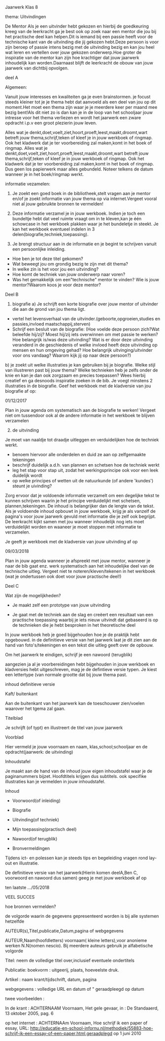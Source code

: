 Jaarwerk Klas 8


thema: Uitvindingen

De Mentor 
Als je een uitvinder hebt gekozen en hierbij de goedkeuring kreeg van de leerkracht ga je best ook op zoek naar een mentor die jou bij het practische deel kan helpen.Dit is iemand bij een passie heeft voor de technische kant van de uitvinding die jij gekozen hebt.Deze persoon is voor zijn beroep of passie intens bezig met de uitvinding bezig en kan jou heel wat leren en vertellen over jouw gekozen onderwerp.Hoe groter de inspiratie van de mentor kan zijn hoe krachtiger dat jouw jaarwerk inhoudelijk kan worden.Daarnaast blijft de leerkracht de obouw van jouw jaarwerk van dichtbij opvolgen.


deel A 

Algemeen:

Vanuit jouw interesses en kwaliteiten ga je even brainstormen. je focust steeds kleiner tot je je thema hebt dat aanvoeld als een deel van jou op dit moment.Het moet een thema zijn waar je je meerdere keer per maand mee bezig bent!Als dit niet zo is  dan kan je in de loop van het schooljaar jouw intresse voor het thema verliezen en wordt het jaarwerk een zware opdracht i.p.v een groot plezierin jouw leven.

Alles wat je denkt,doet,voelt,ziet,hoort,proeft,leest,maakt,droomt,wart betreft jouw thema,schrijf,teken of kleef je in jouw werkboek of ringmap. Ook het kladwerk dat je ter voorbereiding zal maken,komt in het boek of ringmap. Alles wat je denkt,doet,voelt,ziet,hoort,proeft,leest,maakt,droomt,wart betreft jouw thema,schrijf,teken of kleef je in jouw werkboek of ringmap. Ook het kladwerk dat je ter voorbereiding zal maken,komt in het boek of ringmap. Dus geen los papierwerk maar alles gebundeld. Noteer telkens de datum wanneer je in het boek/ringmap werkt.

informatie vezamelen:

1. Je zoekt een goed boek in de bibliotheek,stelt vragen aan je mentor en/of je zoekt informatie van jouw thema op via internet.Vergeet vooral niet al jouw gebruikte bronnen te vermelden!

2. Deze informatie verzamel je in jouw werkboek. Indien je toch een bundeltje hebt dat veel ruimte vraagt om in te kleven,kan je één schowcase in het werkboek plakken waar je het bundeletje in steekt. Je kan het werkboek eventueel indelen in 3 delen(biografie,techniek,toepassing).

3. Je brengt structuur aan in de informatie en je begint te schrijven vanuit een persoonlijke inleiding.
- Hoe ben je tot deze titel gekomen?
- Wat beweegt jou om grondig bezig te zijn met dit thema?
- In welke zin is het voor jou een uitvinding?
- Hoe komt de techniek van jouw onderwerp naar voren?
- Was het gemakkelijk om een"technische" mentor te vinden? Wie is jouw mentor?Waarom koos je voor deze mentor?

Deel B

1. biografie
a) Je schrijft een korte biografie over jouw mentor of uitvinder die aan de grond van jou thema ligt.
- vertel het levensverhaal van de uitvinder.(geboorte,opgroeien,studies en passies,invloed maatschappij,sterven)
- Schrijf een besluit van de biografie:
(Hoe voelde deze persoon zich?Wat beleefde hij/zij? Moest hij/zij iets overwinnen om met passie te werken?Hoe belangrijk is/was deze uitvinding? Wat is er door deze uitvinding veranderd in de geschiedenis of welke invloed heeft deze uitvinding op mensen en hun omgeving gehad? Hoe belangrijk uitvinging/uitvinder voor ons vandaag? Waarom kijk jij op naar deze persoon?)

b) je zoekt uit welke illustraties je kan gebruiken bij je biografie.
Welke stijl van illustreren past bij jouw thema? Welke technieken heb je zelfs onder de knie en kan je dan ook zorgzaam en precies toepassen? Wees hierbij creatief en ga desnoods inspiratie zoeken in de bib.
Je voegt minstens 2 illustraties in de biografie.
Geef het werkboek met de kladversie van jou biografie af op:

01/12/2017


Plan in jouw agenda om systematisch aan de biografie te  werken! Vergeet niet om tussendoor ook al de andere informatie in het werkboek te blijven verzamelen


2. de uitvinding

Je moet van naaldje tot draadje uitleggen en verduidelijken hoe de techniek werkt.
- benoem hiervoor alle onderdelen en duid ze aan  op zelfgemaakte tekeningen
- beschrijf duidelijk a.d.h. van  plannen en schetsen hoe de techniek werkt
- leg het stap voor stap uit, zodat het werkingsprincipe ook voor een leek duidelijk wordt
- op welke principes of wetten uit de natuurkunde (of andere 'kundes') steunt je uivinding?


Zorg ervoor dat je voldoende informatie verzamelt om een degelijke tekst te kunnen schrijven waarin je het principe verduidelijkt met schetsen, plannen,tekeningen. De inhoud is belangrijker dan de lengte van de tekst. Als je voldoende inhoud opbouwt in jouw werkboek, krijg je als vanzelf de pagina's voor jouw jaarwerk gevuld met informatie die je zelf ook begrijpt. De leerkracht kijkt samen met jou wanneer inhoudelijk nog iets moet verduidelijkt worden en waaneer je moet stoppen met informatie te verzamelen.



Je geeft je werkboek met de kladversie van jouw uitvinding af op



09/03/2018




Plan in jouw agenda wanneer je afspreekt met jouw mentor, wanneer je naar de bib gaat enz. werk systematisch aan het inhoudelijke deel van de technische uitleg. Vergeet niet te noteren/kleven/tekenen in het werkboek (wat je ondertussen ook doet voor jouw practische deel!)


Deel C

Wat zijn de mogelijkheden?
* Je maakt zelf een prototype van jouw uitvinding


* Je gaat met de techniek aan de slag en creëert een resultaat van een practische toepassing waarbij je iets nieuw uitvindt dat gebaseerd is op de technieken die je hebt besproken in het theoretische deel


In jouw werkboek heb je goed bijgehouden hoe je de praktijk hebt opgebouwd. in de definitieve versie van het jaarwerk laat je dit zien aan de hand van foto's/tekeningen en een tekst die uitleg geeft over de opbouw.

Om het jaarwerk te eindigen, schrijf je een nawoord (terugblik)

aangezien ja al je voorbereidingen hebt bijgehouden in jouw werkboek en kladversies hebt uitgeschreven, mag je de defintieve versie typen. Je kiest een lettertype (van normale grootte dat bij jouw thema past.


inhoud definitieve versie 

Kaft/ buitenkant 

Aan de buitenkant van het jaarwerk kan de toeschouwer zien/voelen waarover het tgema zal gaan.

Titelblad

Je schrijft (of typt)  en illustreert de titel van jouw jaarwerk

Voorblad

Hier vermeld je jouw voornaam en naam, klas,school;schooljaar en de opdracht(jaarwerk: de uitvinding)

Inhoudstafel

Je maakt aan de hand van de inhoud  jouw eigen inhoudstafel waar je de paginanummers bijzet. Hoofdtitels krijgen dus subtitels. ook specifike illustraties kan je vermelden in jouw inhoudstafel.


Inhoud

- Voorwoord(of inleiding)

- Biografie

- Uitvinding(of techniek)

- Mijn toepassing(practisch deel)

- Nawoord(of terugblik)

- Bronvermeldingen

Tijdens ict- en polessen kan je steeds tips en begeleiding vragen rond lay-out en illustratie.


De definitieve versie van het jaarwerk(Hierin komen deelA,Ben C, voorwoord en nawoord dus samen) geeg je met jouw werkboek af op 


ten laatste   .../05/2018

VEEL SUCCES

hoe bronnen vermelden?


de volgorde waarin de gegevens gepresenteerd worden is bij alle systemen hetzelfde


AUTEUR(s),Titel,publicatie,Datum,pagina of webgegevens

AUTEUR,Naam(hoofdletters) voornaam( kleine letters),voor anonieme werken N.N(nomen nescio). Bij meerdere auteurs gebruik je alfabetische volgorde 


Titel: neem de volledige titel over,inclusief eventuele ondertitels

Publicatie: boekvorm : uitgeerij, plaats, hoeveelste druk.

Artikel : naam krant/tijdschrift, datum, pagina

webgegevens : volledige URL en datum of " geraadpleegd op datum 



twee voorbeelden : 

In de krant : ACHTERNAAM Voornaam, Het gele gevaar, in : De Standaaerd, 13 oktober 2005, pag. 6

op het internet : ACHTERNAAm Voornaam, Hoe schrijf ik een paper of essay, URL: http://educatie-en-school-infornu.nl/methodiek/55883-hoe-schrijf-ik-een-essay-of-een-paper,html,geraadplegd op 1 juni 2010












